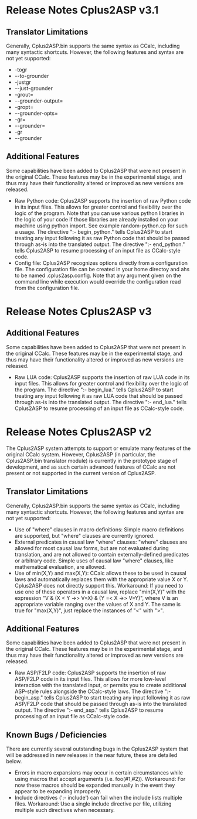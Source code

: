 # Release Notes Cplus2ASP v3.1

## Translator Limitations
Generally, Cplus2ASP.bin supports the same syntax as CCalc, including many syntactic shortcuts. However, the following features and syntax are not yet supported:
* -togr
* --to-grounder
* -justgr
* --just-grounder
* -grout=
* --grounder-output=
* -gropt=
* --grounder-opts=
* -gr=
* --grounder=
* -gr
* --grounder

## Additional Features
Some capabilities have been added to Cplus2ASP that were not present in the original CCalc. These features may be in the experimental stage, and thus may have their functionality altered or improved as new versions are released.

* Raw Python code: Cplus2ASP supports the insertion of raw Python code in its input files. This allows for greater control and flexibility over the logic of the program. Note that you can use various python libraries in the logic of your code if those libraries are already installed on your machine using python import. See example random-python.cp for such a usage. The directive ":- begin_python." tells Cplus2ASP to start treating any input following it as raw Python code that should be passed through as-is into the translated output. The directive ":- end_python." tells Cplus2ASP to resume processing of an input file as CCalc-style code.
* Config file: Cplus2ASP recognizes options directly from a configuration file. The configuration file can be created in your home directoy and ahs to be named .cplus2asp.config. Note that any argument given on the command line while execution would override the configuration read from the configuration file.

# Release Notes Cplus2ASP v3
## Additional Features
Some capabilities have been added to Cplus2ASP that were not present in the original CCalc. These features may be in the experimental stage, and thus may have their functionality altered or improved as new versions are released.
* Raw LUA code: Cplus2ASP supports the insertion of raw LUA code in its input files. This allows for greater control and flexibility over the logic of the program. The directive ":- begin_lua." tells Cplus2ASP to start treating any input following it as raw LUA code that should be passed through as-is into the translated output. The directive ":- end_lua." tells Cplus2ASP to resume processing of an input file as CCalc-style code.

# Release Notes Cplus2ASP v2
The Cplus2ASP system attempts to support or emulate many features of the original CCalc system. However, Cplus2ASP (in particular, the Cplus2ASP.bin translator module) is currently in the prototype stage of development, and as such certain advanced features of CCalc are not present or not supported in the current version of Cplus2ASP.
## Translator Limitations
Generally, Cplus2ASP.bin supports the same syntax as CCalc, including many syntactic shortcuts. However, the following features and syntax are not yet supported:
* Use of "where" clauses in macro definitions: Simple macro definitions are supported, but "where" clauses are currently ignored.
* External predicates in causal law "where" clauses: "where" clauses are allowed for most causal law forms, but are not evaluated during translation, and are not allowed to contain externally-defined predicates or arbitrary code. Simple uses of causal law "where" clauses, like mathematical evaluation, are allowed.
* Use of min(X,Y) and max(X,Y): CCalc allows these to be used in causal laws and automatically replaces them with the appropriate value X or Y. Cplus2ASP does not directly support this. Workaround: If you need to use one of these operators in a causal law, replace "min(X,Y)" with the expression "V & (X < Y ->> V=X) & (Y =< X ->> V=Y)", where V is an appropriate variable ranging over the values of X and Y. The same is true for "max(X,Y)", just replace the instances of "<" with ">".
## Additional Features
Some capabilities have been added to Cplus2ASP that were not present in the original CCalc. These features may be in the experimental stage, and thus may have their functionality altered or improved as new versions are released.
* Raw ASP/F2LP code: Cplus2ASP supports the insertion of raw ASP/F2LP code in its input files. This allows for more low-level interaction with the translated input, or permits you to create additional ASP-style rules alongside the CCalc-style laws. The directive ":- begin_asp." tells Cplus2ASP to start treating any input following it as raw ASP/F2LP code that should be passed through as-is into the translated output. The directive ":- end_asp." tells Cplus2ASP to resume processing of an input file as CCalc-style code.
## Known Bugs / Deficiencies
There are currently several outstanding bugs in the Cplus2ASP system that will be addressed in new releases in the near future, these are detailed below.
* Errors in macro expansions may occur in certain circumstances while using macros that accept arguments (i.e. foo(#1,#2)).
Workaround: For now these macros should be expanded manually in the event they appear to be expanding improperly.
* Include directives (':- include') can fail when the include lists multiple files. Workaround: Use a single include directive per file, utilizing multiple such directives when necessary.
